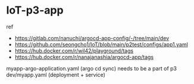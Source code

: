 # IoT-p3-app

ref
- https://gitlab.com/nanuchi/argocd-app-config/-/tree/main/dev
- https://github.com/seongcho1/IoT/blob/main/p2test/configs/app1.yaml
- https://hub.docker.com/r/wil42/playground/tags
- https://hub.docker.com/r/nanajanashia/argocd-app/tags


myapp-argo-application.yaml (argo cd sync) needs to be a part of p3  
dev/myapp.yaml (deployment + service)  

